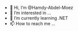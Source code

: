 - 👋 Hi, I’m @Hamdy-Abdel-Moez
- 👀 I’m interested in ...
- 🌱 I’m currently learning .NET
- 📫 How to reach me ...

<!---
Hamdy-Abdel-Moez-1/Hamdy-Abdel-Moez-1 is a ✨ special ✨ repository because its `README.md` (this file) appears on your GitHub profile.
You can click the Preview link to take a look at your changes.
--->
